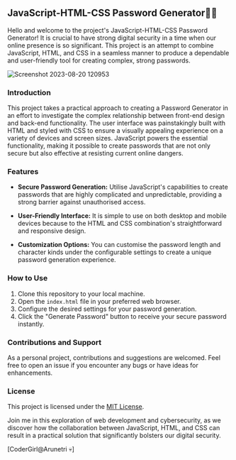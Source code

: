## JavaScript-HTML-CSS Password Generator🚀🚀

Hello and welcome to the project's JavaScript-HTML-CSS Password Generator! It is crucial to have strong digital security in a time when our online presence is so significant. This project is an attempt to combine JavaScript, HTML, and CSS in a seamless manner to produce a dependable and user-friendly tool for creating complex, strong passwords.

![Screenshot 2023-08-20 120953](https://github.com/Aru-2359/Password_Generator/assets/107833788/91a15cea-1b4c-4eb7-9f03-132ffbab8541)


### Introduction

This project takes a practical approach to creating a Password Generator in an effort to investigate the complex relationship between front-end design and back-end functionality. The user interface was painstakingly built with HTML and styled with CSS to ensure a visually appealing experience on a variety of devices and screen sizes. JavaScript powers the essential functionality, making it possible to create passwords that are not only secure but also effective at resisting current online dangers.

### Features

- **Secure Password Generation:** Utilise JavaScript's capabilities to create passwords that are highly complicated and unpredictable, providing a strong barrier against unauthorised access.

- **User-Friendly Interface:** It is simple to use on both desktop and mobile devices because to the HTML and CSS combination's straightforward and responsive design.

- **Customization Options:** You can customise the password length and character kinds under the configurable settings to create a unique password generation experience.

### How to Use

1. Clone this repository to your local machine.
2. Open the `index.html` file in your preferred web browser.
3. Configure the desired settings for your password generation.
4. Click the "Generate Password" button to receive your secure password instantly.

### Contributions and Support

As a personal project, contributions and suggestions are welcomed. Feel free to open an issue if you encounter any bugs or have ideas for enhancements.

### License

This project is licensed under the [MIT License](LICENSE).

Join me in this exploration of web development and cybersecurity, as we discover how the collaboration between JavaScript, HTML, and CSS can result in a practical solution that significantly bolsters our digital security.

[CoderGirl@Arunetri 💀]
